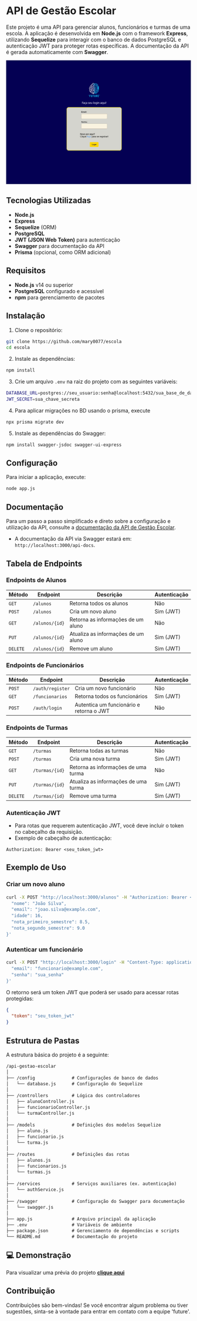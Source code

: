 # API de Gestão Escolar

Este projeto é uma API para gerenciar alunos, funcionários e turmas de uma escola. A aplicação é desenvolvida em **Node.js** com o framework **Express**, utilizando **Sequelize** para interagir com o banco de dados PostgreSQL e autenticação JWT para proteger rotas específicas. A documentação da API é gerada automaticamente com **Swagger**.

<img src="./public/img/future.png" alt="screenshot do projeto">

## Tecnologias Utilizadas

- **Node.js**
- **Express**
- **Sequelize** (ORM)
- **PostgreSQL**
- **JWT (JSON Web Token)** para autenticação
- **Swagger** para documentação da API
- **Prisma** (opcional, como ORM adicional)

## Requisitos

- **Node.js** v14 ou superior
- **PostgreSQL** configurado e acessível
- **npm** para gerenciamento de pacotes

## Instalação

1. Clone o repositório:

```bash
git clone https://github.com/mary0077/escola
cd escola
```

2. Instale as dependências:

```bash
npm install
```

3. Crie um arquivo `.env` na raiz do projeto com as seguintes variáveis:

```bash
DATABASE_URL=postgres://seu_usuario:senha@localhost:5432/sua_base_de_dados
JWT_SECRET=sua_chave_secreta
```

4. Para aplicar migrações no BD usando o prisma, execute

```bash
npx prisma migrate dev
```

5. Instale as dependências do Swagger:

```bash
npm install swagger-jsdoc swagger-ui-express
```

## Configuração

Para iniciar a aplicação, execute:

```bash
node app.js
```
## Documentação

Para um passo a passo simplificado e direto sobre a configuração e utilização da API, consulte a [documentação da API de Gestão Escolar](https://drive.google.com/).


- A documentação da API via Swagger estará em: `http://localhost:3000/api-docs`.

## Tabela de Endpoints

### Endpoints de Alunos

| Método  | Endpoint        | Descrição                                 | Autenticação   |
|---------|-----------------|-------------------------------------------|----------------|
| `GET`   | `/alunos`        | Retorna todos os alunos                   | Não            |
| `POST`  | `/alunos`        | Cria um novo aluno                        | Sim (JWT)      |
| `GET`   | `/alunos/{id}`   | Retorna as informações de um aluno        | Não            |
| `PUT`   | `/alunos/{id}`   | Atualiza as informações de um aluno       | Sim (JWT)      |
| `DELETE`| `/alunos/{id}`   | Remove um aluno                           | Sim (JWT)      |

### Endpoints de Funcionários

| Método  | Endpoint         | Descrição                                 | Autenticação   |
|---------|------------------|-------------------------------------------|----------------|
| `POST`  | `/auth/register` | Cria um novo funcionário                  | Não            |
| `GET`   | `/funcionarios`  | Retorna todos os funcionários             | Sim (JWT)      |
| `POST`  | `/auth/login`    | Autentica um funcionário e retorna o JWT  | Não            |

### Endpoints de Turmas

| Método  | Endpoint        | Descrição                                  | Autenticação   |
|---------|-----------------|--------------------------------------------|----------------|
| `GET`   | `/turmas`        | Retorna todas as turmas                    | Não            |
| `POST`  | `/turmas`        | Cria uma nova turma                        | Sim (JWT)      |
| `GET`   | `/turmas/{id}`   | Retorna as informações de uma turma        | Não            |
| `PUT`   | `/turmas/{id}`   | Atualiza as informações de uma turma       | Sim (JWT)      |
| `DELETE`| `/turmas/{id}`   | Remove uma turma                           | Sim (JWT)      |

### Autenticação JWT

- Para rotas que requerem autenticação JWT, você deve incluir o token no cabeçalho da requisição.
- Exemplo de cabeçalho de autenticação:

```
Authorization: Bearer <seu_token_jwt>
```

## Exemplo de Uso

### Criar um novo aluno

```bash
curl -X POST "http://localhost:3000/alunos" -H "Authorization: Bearer <seu_token>" -H "Content-Type: application/json" -d '{
  "nome": "João Silva",
  "email": "joao.silva@example.com",
  "idade": 16,
  "nota_primeiro_semestre": 8.5,
  "nota_segundo_semestre": 9.0
}'
```

### Autenticar um funcionário

```bash
curl -X POST "http://localhost:3000/login" -H "Content-Type: application/json" -d '{
  "email": "funcionario@example.com",
  "senha": "sua_senha"
}'
```

O retorno será um token JWT que poderá ser usado para acessar rotas protegidas:

```json
{
  "token": "seu_token_jwt"
}
```

## Estrutura de Pastas

A estrutura básica do projeto é a seguinte:

```
/api-gestao-escolar
│
├── /config              # Configurações de banco de dados
│   └── database.js      # Configuração do Sequelize
│
├── /controllers         # Lógica dos controladores
│   ├── alunoController.js
│   ├── funcionarioController.js
│   └── turmaController.js
│
├── /models              # Definições dos modelos Sequelize
│   ├── aluno.js
│   ├── funcionario.js
│   └── turma.js
│
├── /routes              # Definições das rotas
│   ├── alunos.js
│   ├── funcionarios.js
│   └── turmas.js
│
├── /services            # Serviços auxiliares (ex. autenticação)
│   └── authService.js
│
├── /swagger             # Configuração do Swagger para documentação
│   └── swagger.js
│
├── app.js               # Arquivo principal da aplicação
├── .env                 # Variáveis de ambiente
├── package.json         # Gerenciamento de dependências e scripts
└── README.md            # Documentação do projeto
```

## 💻 Demonstração
Para visualizar uma prévia do projeto <a href="https://genapiescola.onrender.com/auth/login/" target="_blank"><b>clique aqui</b></a>

## Contribuição

Contribuições são bem-vindas! Se você encontrar algum problema ou tiver sugestões, sinta-se à vontade para entrar em contato com a equipe 'future'.
